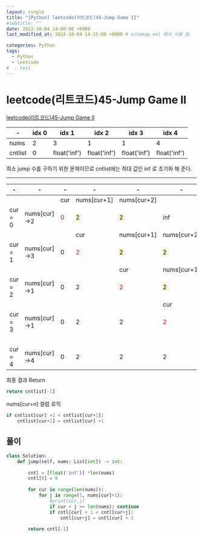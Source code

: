```yaml
---
layout: single
title: "[Python] leetcode(리트코드)45-Jump Game II"
#subtitle: ""
date: 2022-10-04 14:00:00 +0900
last_modified_at: 2022-10-04 14:15:00 +0900 # sitemap.xml 에서 사용 됨. 

categories: Python
tags:
  - Python 
  - leetcode
#  - test
---
```


# leetcode(리트코드)45-Jump Game II

[leetcode(리트코드)45-Jump Game II](https://leetcode.com/problems/jump-game-ii/)

|-|idx 0|idx 1|idx 2|idx 3|idx 4|
|---|---|---|---|---|---|
|nums|2|3|1|1|4|
|cntlist|0|float('inf')|float('inf')|float('inf')|float('inf')|

최소 jump 수를 구하기 위한 문제이므로 cntlist에는 최대 값인 inf 로 초기화 해 준다.

---

|-|-|-|-|-|-|-|
|---|---|---|---|---|---|---|
| | |cur|nums[cur+1]|nums[cur+2]| | |
|cur = 0|nums[cur]->2|<span style="color:red">0</span>|<span style="background-color:#fff5b1">2</span>|<span style="background-color:#fff5b1">2</span>|inf|inf|
| | | |cur|nums[cur+1]|nums[cur+2]|nums[cur+3]|
|cur = 1|nums[cur]->3|0|<span style="color:red">2</span>|<span style="background-color:#fff5b1">2</span>|<span style="background-color:#fff5b1">2</span>|<span style="background-color:#fff5b1">2</span>|
| | | | |cur|nums[cur+1]| |
|cur = 2|nums[cur]->1|0|2|<span style="color:red">2</span>|<span style="background-color:#fff5b1">2</span>|2|
| | | | | |cur|nums[cur+1]|
|cur = 3|nums[cur]->1|0|2|2|<span style="color:red">2</span>|<span style="background-color:#fff5b1">2</span>|
| | | | | | |cur|
|cur = 4|nums[cur]->4|0|2|2|2|<span style="color:red">2</span>|

최종 결과 Return
```python
return cntlist[-1]
```

nums[cur+n] 컬럼 로직
```python
if cntlist[cur] +1 < cntlist[cur+1]:	
    cntlist[cur+1] = cntlist[cur] +1	
```


## 풀이
```python
class Solution:
    def jump(self, nums: List[int]) -> int:
        
        cntl = [float('inf')] *len(nums)
        cntl[0] = 0
        
        for cur in range(len(nums)):
            for j in range(1, nums[cur]+1):
                #print(cur,j)
                if cur + j >= len(nums): continue
                if cntl[cur] + 1 < cntl[cur+j]:
                    cntl[cur+j] = cntl[cur] + 1
        
        return cntl[-1]
    
```
